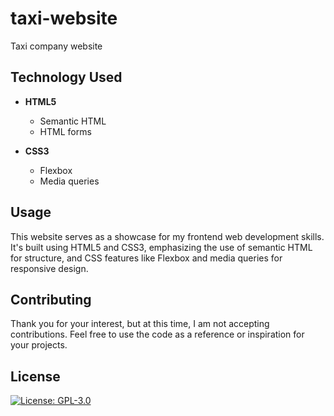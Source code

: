 # taxi-website
 Taxi company website

## Technology Used
- **HTML5**
  - Semantic HTML
  - HTML forms

- **CSS3**
  - Flexbox
  - Media queries

## Usage
This website serves as a showcase for my frontend web development skills. It's built using HTML5 and CSS3, emphasizing the use of semantic HTML for structure, and CSS features like Flexbox and media queries for responsive design.

## Contributing
Thank you for your interest, but at this time, I am not accepting contributions. Feel free to use the code as a reference or inspiration for your projects.

## License
[![License: GPL-3.0](https://img.shields.io/badge/License-GPL--3.0-blue.svg)](https://www.gnu.org/licenses/gpl-3.0)
